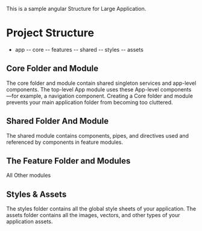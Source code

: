 This is a sample angular Structure for Large Application.

# Project Structure

- app
  -- core
  -- features
  -- shared
  -- styles
  -- assets

## Core Folder and Module

The core folder and module contain shared singleton services and app-level components. The top-level App module uses these App-level components—for example, a navigation component. Creating a Core folder and module prevents your main application folder from becoming too cluttered.

## Shared Folder And Module

The shared module contains components, pipes, and directives used and referenced by components in feature modules.

## The Feature Folder and Modules

All Other modules

## Styles & Assets

The styles folder contains all the global style sheets of your application. The assets folder contains all the images, vectors, and other types of your application assets.
